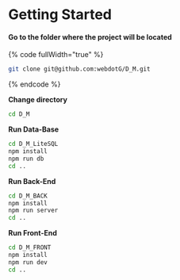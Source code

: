 # Getting Started

#### **Go to the folder where the project will be located**

{% code fullWidth="true" %}
```bash
git clone git@github.com:webdotG/D_M.git
```
{% endcode %}

**Change directory**

```bash
cd D_M
```

**Run Data-Base**

```bash
cd D_M_LiteSQL
npm install
npm run db
cd ..
```

**Run Back-End**&#x20;

```bash
cd D_M_BACK
npm install
npm run server
cd ..
```

**Run Front-End**&#x20;

```bash
cd D_M_FRONT
npm install
npm run dev
cd ..
```
